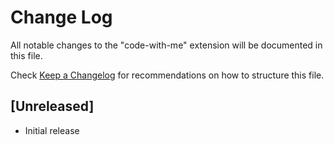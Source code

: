 # Change Log

All notable changes to the "code-with-me" extension will be documented in this file.

Check [Keep a Changelog](http://keepachangelog.com/) for recommendations on how to structure this file.

## [Unreleased]

- Initial release